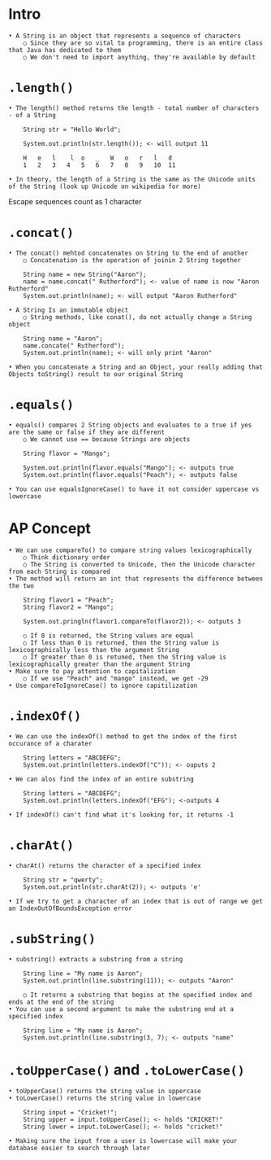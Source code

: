 # Intro

	• A String is an object that represents a sequence of characters
		○ Since they are so vital to programming, there is an entire class that Java has dedicated to them
		○ We don't need to import anything, they're available by default

# `.length()`

	• The length() method returns the length - total number of characters - of a String

		String str = "Hello World";
		
		System.out.println(str.length()); <- will output 11
		
		H	e	l	 l	o	_	W	o	r	l	d
		1	2	3	4	5	6	7	8	9	10	11
		
	• In theory, the length of a String is the same as the Unicode units of the String (look up Unicode on wikipedia for more)
Escape sequences count as 1 character

# `.concat()`

	• The concat() mehtod concatenates on String to the end of another
		○ Concatenation is the operation of joinin 2 String together

		String name = new String("Aaron");
		name = name.concat(" Rutherford"); <- value of name is now "Aaron Rutherford"
		System.out.println(name); <- will output "Aaron Rutherford"
		
	• A String Is an immutable object
		○ String methods, like conat(), do not actually change a String object

		String name = "Aaron";
		name.concate(" Rutherford");
		System.out.println(name); <- will only print "Aaron"
		
	• When you concatenate a String and an Object, your really adding that Objects toString() result to our original String

# `.equals()`

	• equals() compares 2 String objects and evaluates to a true if yes are the same or false if they are different
		○ We cannot use == because Strings are objects

		String flavor = "Mango";
		
		System.out.println(flavor.equals("Mango"); <- outputs true
		System.out.println(flavor.equals("Peach"); <- outputs false
		
	• You can use equalsIgnoreCase() to have it not consider uppercase vs lowercase

# AP Concept

	• We can use compareTo() to compare string values lexicographically
		○ Think dictionary order
		○ The String is converted to Unicode, then the Unicode character from each String is compared
	• The method will return an int that represents the difference between the two
		
		String flavor1 = "Peach";
		String flavor2 = "Mango";
		
		System.out.pringln(flavor1.compareTo(flavor2)); <- outputs 3
		
		○ If 0 is returned, the String values are equal
		○ If less than 0 is returned, then the String value is lexicographically less than the argument String
		○ If greater than 0 is retuned, then the String value is lexicographically greater than the argument String
	• Make sure to pay attention to capitalization
		○ If we use "Peach" and "mango" instead, we get -29
	• Use compareToIgnoreCase() to ignore capitilization

# `.indexOf()`

	• We can use the indexOf() method to get the index of the first occurance of a charater

		String letters = "ABCDEFG";
		System.out.println(letters.indexOf("C")); <- ouputs 2
		
	• We can alos find the index of an entire substring

		String letters = "ABCDEFG";
		System.out.println(letters.indexOf("EFG"); <-outputs 4
		
	• If indexOf() can't find what it's looking for, it returns -1

# `.charAt()`

	• charAt() returns the character of a specified index

		String str = "qwerty";
		System.out.println(str.charAt(2)); <- outputs 'e'
		
	• If we try to get a character of an index that is out of range we get an IndexOutOfBoundsException error

# `.subString()`

	• substring() extracts a substring from a string

		String line = "My name is Aaron";
		System.out.println(line.substring(11)); <- outputs "Aaron"
		
		○ It returns a substring that begins at the specified index and ends at the end of the string
	• You can use a second argument to make the substring end at a specified index

		String line = "My name is Aaron";
		System.out.println(line.substring(3, 7); <- outputs "name"

# `.toUpperCase()` and `.toLowerCase()`

	• toUpperCase() returns the string value in uppercase
	• toLowerCase() returns the string value in lowercase

		String input = "Cricket!";
		String upper = input.toUpperCase(); <- holds "CRICKET!"
		String lower = input.toLowerCase(); <- holds "cricket!"
		
	• Making sure the input from a user is lowercase will make your database easier to search through later
